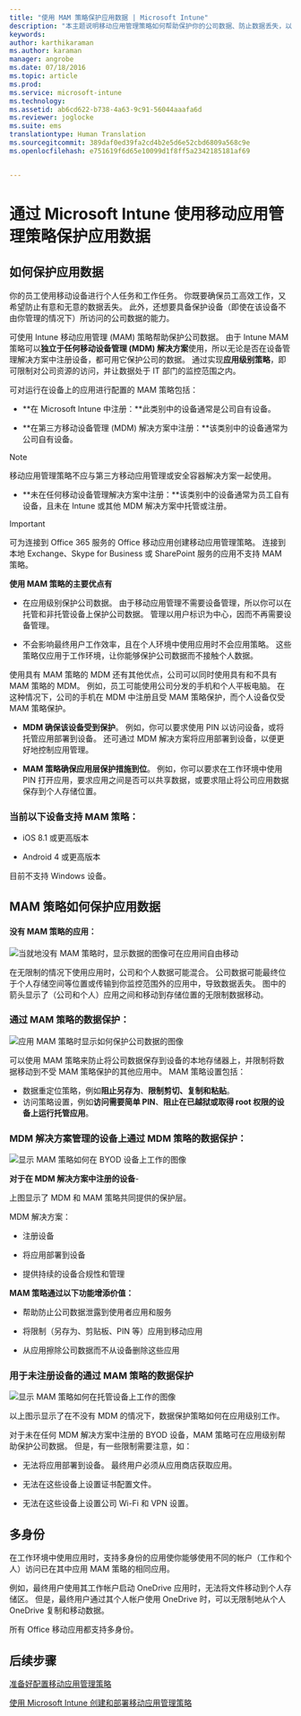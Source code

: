 ```yaml
---
title: "使用 MAM 策略保护应用数据 | Microsoft Intune"
description: "本主题说明移动应用管理策略如何帮助保护你的公司数据、防止数据丢失，以及将个人和工作信息分离。"
keywords: 
author: karthikaraman
ms.author: karaman
manager: angrobe
ms.date: 07/18/2016
ms.topic: article
ms.prod: 
ms.service: microsoft-intune
ms.technology: 
ms.assetid: ab6cd622-b738-4a63-9c91-56044aaafa6d
ms.reviewer: joglocke
ms.suite: ems
translationtype: Human Translation
ms.sourcegitcommit: 389daf0ed39fa2cd4b2e5d6e52cbd6809a568c9e
ms.openlocfilehash: e751619f6d65e10099d1f8ff5a2342185181af69


---
```


# 通过 Microsoft Intune 使用移动应用管理策略保护应用数据

## 如何保护应用数据
你的员工使用移动设备进行个人任务和工作任务。  你既要确保员工高效工作，又希望防止有意和无意的数据丢失。  此外，还想要具备保护设备（即使在该设备不由你管理的情况下）所访问的公司数据的能力。

可使用 Intune 移动应用管理 (MAM) 策略帮助保护公司数据。 由于 Intune MAM 策略可以**独立于任何移动设备管理 (MDM) 解决方案**使用，所以无论是否在设备管理解决方案中注册设备，都可用它保护公司的数据。 通过实现**应用级别策略**，即可限制对公司资源的访问，并让数据处于 IT 部门的监控范围之内。

可对运行在设备上的应用进行配置的 MAM 策略包括：

- **在 Microsoft Intune 中注册：**此类别中的设备通常是公司自有设备。

-   **在第三方移动设备管理 (MDM) 解决方案中注册：**该类别中的设备通常为公司自有设备。

  > [!NOTE]
  > 移动应用管理策略不应与第三方移动应用管理或安全容器解决方案一起使用。

-   **未在任何移动设备管理解决方案中注册：**该类别中的设备通常为员工自有设备，且未在 Intune 或其他 MDM 解决方案中托管或注册。

> [!IMPORTANT]
> 可为连接到 Office 365 服务的 Office 移动应用创建移动应用管理策略。 连接到本地 Exchange、Skype for Business 或 SharePoint 服务的应用不支持 MAM 策略。

**使用 MAM 策略的主要优点有**

-   在应用级别保护公司数据。  由于移动应用管理不需要设备管理，所以你可以在托管和非托管设备上保护公司数据。 管理以用户标识为中心，因而不再需要设备管理。

-   不会影响最终用户工作效率，且在个人环境中使用应用时不会应用策略。  这些策略仅应用于工作环境，让你能够保护公司数据而不接触个人数据。

使用具有 MAM 策略的 MDM 还有其他优点，公司可以同时使用具有和不具有 MAM 策略的 MDM。 例如，员工可能使用公司分发的手机和个人平板电脑。  在这种情况下，公司的手机在 MDM 中注册且受 MAM 策略保护，而个人设备仅受 MAM 策略保护。

- **MDM 确保该设备受到保护**。  例如，你可以要求使用 PIN 以访问设备，或将托管应用部署到设备。 还可通过 MDM 解决方案将应用部署到设备，以便更好地控制应用管理。

- **MAM 策略确保应用层保护措施到位**。 例如，你可以要求在工作环境中使用 PIN 打开应用，要求应用之间是否可以共享数据，或要求阻止将公司应用数据保存到个人存储位置。


### 当前以下设备支持 MAM 策略：
-   iOS 8.1 或更高版本

-   Android 4 或更高版本

目前不支持 Windows 设备。
##  MAM 策略如何保护应用数据

####  没有 MAM 策略的应用：

![当就地没有 MAM 策略时，显示数据的图像可在应用间自由移动](../media/Apps_without_MAM_policies.png)

在无限制的情况下使用应用时，公司和个人数据可能混合。  公司数据可能最终位于个人存储空间等位置或传输到你监控范围外的应用中，导致数据丢失。 图中的箭头显示了（公司和个人）应用之间和移动到存储位置的无限制数据移动。

### 通过 MAM 策略的数据保护：

![应用 MAM 策略时显示如何保护公司数据的图像 ](../media/Apps_with_mobile_app_policies.png)

可以使用 MAM 策略来防止将公司数据保存到设备的本地存储器上，并限制将数据移动到不受 MAM 策略保护的其他应用中。 MAM 策略设置包括：
- 数据重定位策略，例如**阻止另存为**、**限制剪切、复制和粘贴**。
- 访问策略设置，例如**访问需要简单 PIN**、**阻止在已越狱或取得 root 权限的设备上运行托管应用**。

### MDM 解决方案管理的设备上通过 MDM 策略的数据保护：

![显示 MAM 策略如何在 BYOD 设备上工作的图像](../media/MAM_BYOD_November.png)

**对于在 MDM 解决方案中注册的设备**-

上图显示了 MDM 和 MAM 策略共同提供的保护层。

MDM 解决方案：

-   注册设备

-   将应用部署到设备

-   提供持续的设备合规性和管理

**MAM 策略通过以下功能增添价值：**

-   帮助防止公司数据泄露到使用者应用和服务

-   将限制（另存为、剪贴板、PIN 等）应用到移动应用

-   从应用擦除公司数据而不从设备删除这些应用


### 用于未注册设备的通过 MAM 策略的数据保护

![显示 MAM 策略如何在托管设备上工作的图像](../media/MAM_ManagedDevices_November.png)

以上图示显示了在不没有 MDM 的情况下，数据保护策略如何在应用级别工作。

对于未在任何 MDM 解决方案中注册的 BYOD 设备，MAM 策略可在应用级别帮助保护公司数据。
但是，有一些限制需要注意，如：

-   无法将应用部署到设备。  最终用户必须从应用商店获取应用。

-   无法在这些设备上设置证书配置文件。

-   无法在这些设备上设置公司 Wi-Fi 和 VPN 设置。


## 多身份

在工作环境中使用应用时，支持多身份的应用使你能够使用不同的帐户（工作和个人）访问已在其中应用 MAM 策略的相同应用。  

例如，最终用户使用其工作帐户启动 OneDrive 应用时，无法将文件移动到个人存储区。 但是，最终用户通过其个人帐户使用 OneDrive 时，可以无限制地从个人 OneDrive 复制和移动数据。  

所有 Office 移动应用都支持多身份。

##  后续步骤
[准备好配置移动应用管理策略](get-ready-to-configure-mobile-app-management-policies-with-microsoft-intune.md)

[使用 Microsoft Intune 创建和部署移动应用管理策略](create-and-deploy-mobile-app-management-policies-with-microsoft-intune.md)



<!--HONumber=Oct16_HO3-->


